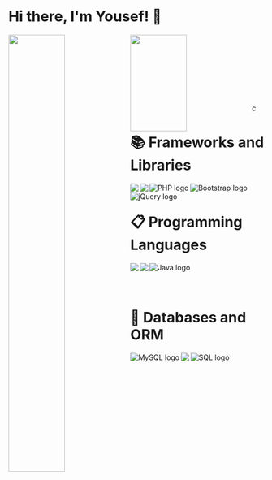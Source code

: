 # Hi there, I'm Yousef! 👋

<img align="left" width="47%" src="https://github-readme-stats.vercel.app/api?username=yusufblbissi&show_icons=true&theme=gruvbox"/>
<img align="left" width="47%" height="190" src="https://github-readme-stats.vercel.app/api/top-langs/?username=yusufblbissi&layout=compact"/>
<br/>
<br/>
<br/>
<br/>
<br/>
<br/>
<br/>
<br/>
c

# 📚 Frameworks and Libraries
<img align="left" src="https://img.shields.io/badge/node.js-6DA55F?style=for-the-badge&logo=node.js&logoColor=white"/>
<img align="left" src="https://img.shields.io/badge/express.js-%23404d59.svg?style=for-the-badge&logo=express&logoColor=%2361DAFB"/>
<img align="left" src="https://img.shields.io/badge/php-%23777BB4.svg?style=for-the-badge&logo=php&logoColor=white" alt="PHP logo">
<img align="left" src="https://img.shields.io/badge/bootstrap-%23563D7C.svg?style=for-the-badge&logo=bootstrap&logoColor=white" alt="Bootstrap logo">
<img  align="left" src="https://img.shields.io/badge/jquery-%230769AD.svg?style=for-the-badge&logo=jquery&logoColor=white" alt="jQuery logo">

<br/>

# 📋 Programming Languages

<img align="left" src="https://img.shields.io/badge/javascript-%23323330.svg?style=for-the-badge&logo=javascript&logoColor=%23F7DF1E"/>
<img align="left" src="https://img.shields.io/badge/typescript-%23007ACC.svg?style=for-the-badge&logo=typescript&logoColor=white"/>
<img align="left" src="https://img.shields.io/badge/java-%23ED8B00.svg?style=for-the-badge&logo=java&logoColor=white" alt="Java logo">

<br/>
<br/>
<br/>

# 💾 Databases and ORM
<img align="left" src="https://img.shields.io/badge/mysql-%2300f.svg?style=for-the-badge&logo=mysql&logoColor=white" alt="MySQL logo">
<img align="left" src="https://img.shields.io/badge/MongoDB-%234ea94b.svg?style=for-the-badge&logo=mongodb&logoColor=white"/>
<img align="left" src="https://img.shields.io/badge/sql-%2300f.svg?style=for-the-badge&logo=sql&logoColor=white" alt="SQL logo">



